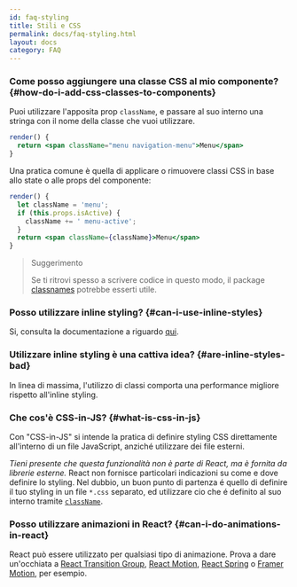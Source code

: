```yaml
---
id: faq-styling
title: Stili e CSS
permalink: docs/faq-styling.html
layout: docs
category: FAQ
---
```


### Come posso aggiungere una classe CSS al mio componente? {#how-do-i-add-css-classes-to-components}

Puoi utilizzare l'apposita prop `className`, e passare al suo interno una stringa con il nome della classe che vuoi utilizzare.

```jsx
render() {
  return <span className="menu navigation-menu">Menu</span>
}
```

Una pratica comune è quella di applicare o rimuovere classi CSS in base allo state o alle props del componente:

```jsx
render() {
  let className = 'menu';
  if (this.props.isActive) {
    className += ' menu-active';
  }
  return <span className={className}>Menu</span>
}
```

>Suggerimento
>
>Se ti ritrovi spesso a scrivere codice in questo modo, il package [classnames](https://www.npmjs.com/package/classnames#usage-with-reactjs) potrebbe esserti utile.

### Posso utilizzare inline styling? {#can-i-use-inline-styles}

Si, consulta la documentazione a riguardo [qui](/docs/dom-elements.html#style).

### Utilizzare inline styling è una cattiva idea? {#are-inline-styles-bad}

In linea di massima, l'utilizzo di classi comporta una performance migliore rispetto all'inline styling.

### Che cos'è CSS-in-JS? {#what-is-css-in-js}

Con "CSS-in-JS" si intende la pratica di definire styling CSS direttamente all'interno di un file JavaScript, anziché utilizzare dei file esterni.

_Tieni presente che questa funzionalità non è parte di React, ma è fornita da librerie esterne._ React non fornisce particolari indicazioni su come e dove definire lo styling. Nel dubbio, un buon punto di partenza é quello di definire il tuo styling in un file `*.css` separato, ed utilizzare cio che é definito al suo interno tramite [`className`](/docs/dom-elements.html#classname).

### Posso utilizzare animazioni in React? {#can-i-do-animations-in-react}

React può essere utilizzato per qualsiasi tipo di animazione. Prova a dare un'occhiata a [React Transition Group](https://reactcommunity.org/react-transition-group/), [React Motion](https://github.com/chenglou/react-motion), [React Spring](https://github.com/react-spring/react-spring) o [Framer Motion](https://framer.com/motion), per esempio.
